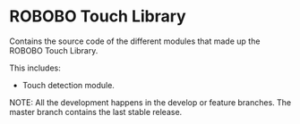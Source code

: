 # ROBOBO Touch Library #

Contains the source code of the different modules that made up the ROBOBO Touch Library. 

This includes:

- Touch detection module.

NOTE: All the development happens in the develop or feature branches. The master branch contains the last stable release.